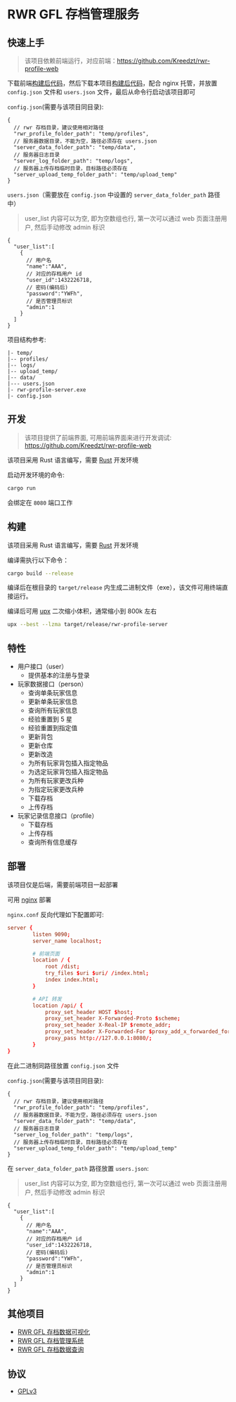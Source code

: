 # RWR GFL 存档管理服务

## 快速上手

> 该项目依赖前端运行，对应前端：https://github.com/Kreedzt/rwr-profile-web

下载前端[构建后代码](https://github.com/Kreedzt/rwr-profile-web/releases)，然后下载本项目[构建后代码](https://github.com/Kreedzt/rwr-profile-server/releases)，配合 nginx 托管，并放置 `config.json` 文件和 `users.json` 文件，最后从命令行启动该项目即可

`config.json`(需要与该项目同目录):
```json5
{
  // rwr 存档目录，建议使用相对路径
  "rwr_profile_folder_path": "temp/profiles",
  // 服务器数据目录，不能为空，路径必须存在 users.json
  "server_data_folder_path": "temp/data",
  // 服务器日志目录
  "server_log_folder_path": "temp/logs",
  // 服务器上传存档临时目录，目标路径必须存在
  "server_upload_temp_folder_path": "temp/upload_temp"
}
```

`users.json`（需要放在 `config.json` 中设置的 `server_data_folder_path` 路径中）
> user_list 内容可以为空, 即为空数组也行, 第一次可以通过 web 页面注册用户, 然后手动修改 admin 标识
```json5
{
  "user_list":[
    {
      // 用户名
      "name":"AAA",
      // 对应的存档用户 id
      "user_id":1432226718,
      // 密码(编码后)
      "password":"YWFh",
      // 是否管理员标识
      "admin":1
    }
  ]
}
```

项目结构参考:

``` text
|- temp/
|-- profiles/
|-- logs/
|-- upload_temp/
|-- data/
|--- users.json
|- rwr-profile-server.exe
|- config.json
```

## 开发
> 该项目提供了前端界面, 可用前端界面来进行开发调试: https://github.com/Kreedzt/rwr-profile-web

该项目采用 Rust 语言编写，需要 [Rust](https://www.rust-lang.org/) 开发环境

启动开发环境的命令:

``` sh
cargo run
```

会绑定在 `8080` 端口工作

## 构建

该项目采用 Rust 语言编写，需要 [Rust](https://www.rust-lang.org/) 开发环境

编译需执行以下命令：
```bash
cargo build --release
```

编译后在根目录的 `target/release` 内生成二进制文件（exe），该文件可用终端直接运行。

编译后可用 [upx](https://github.com/upx/upx) 二次缩小体积，通常缩小到 800k 左右

```bash
upx --best --lzma target/release/rwr-profile-server
```

## 特性

- 用户接口（user）
  + 提供基本的注册与登录
- 玩家数据接口（person）
  + 查询单条玩家信息
  + 更新单条玩家信息
  + 查询所有玩家信息
  + 经验重置到 5 星
  + 经验重置到指定值
  + 更新背包
  + 更新仓库
  + 更新改造
  + 为所有玩家背包插入指定物品
  + 为选定玩家背包插入指定物品
  + 为所有玩家更改兵种
  + 为指定玩家更改兵种
  + 下载存档
  + 上传存档
- 玩家记录信息接口（profile）
  + 下载存档
  + 上传存档
  + 查询所有信息缓存

## 部署

该项目仅是后端，需要前端项目一起部署

可用 [nginx](http://nginx.org/en/download.html) 部署

`nginx.conf` 反向代理如下配置即可:

```conf
server {
        listen 9090;
        server_name localhost;

        # 前端页面
        location / {
            root /dist;
            try_files $uri $uri/ /index.html;
            index index.html;
        }

        # API 转发
        location /api/ {
         	proxy_set_header HOST $host;
        	proxy_set_header X-Forwarded-Proto $scheme;
       	 	proxy_set_header X-Real-IP $remote_addr;
        	proxy_set_header X-Forwarded-For $proxy_add_x_forwarded_for;
            proxy_pass http://127.0.0.1:8080/;
        }
}
```

在此二进制同路径放置 `config.json` 文件

`config.json`(需要与该项目同目录):
```json5
{
  // rwr 存档目录，建议使用相对路径
  "rwr_profile_folder_path": "temp/profiles",
  // 服务器数据目录，不能为空，路径必须存在 users.json
  "server_data_folder_path": "temp/data",
  // 服务器日志目录
  "server_log_folder_path": "temp/logs",
  // 服务器上传存档临时目录，目标路径必须存在
  "server_upload_temp_folder_path": "temp/upload_temp"
}
```

在 `server_data_folder_path` 路径放置 `users.json`:
> user_list 内容可以为空, 即为空数组也行, 第一次可以通过 web 页面注册用户, 然后手动修改 admin 标识
```json5
{
  "user_list":[
    {
      // 用户名
      "name":"AAA",
      // 对应的存档用户 id
      "user_id":1432226718,
      // 密码(编码后)
      "password":"YWFh",
      // 是否管理员标识
      "admin":1
    }
  ]
}
```

## 其他项目

- [RWR GFL 存档数据可视化](https://github.com/Kreedzt/rwr-profile-visualization)
- [RWR GFL 存档管理系统](https://github.com/Kreedzt/rwr-profile-web)
- [RWR GFL 存档数据查询](https://github.com/Kreedzt/rwr-profile-stats)

## 协议

- [GPLv3](https://opensource.org/licenses/GPL-3.0)
